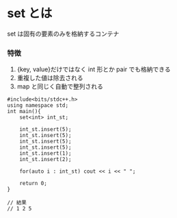 # set とは

set は固有の要素のみを格納するコンテナ

### 特徴

1. {key, value}だけではなく int 形とか pair でも格納できる
2. 重複した値は除去される
3. map と同じく自動で整列される

```
#include<bits/stdc++.h>
using namespace std;
int main(){
	set<int> int_st;

	int_st.insert(5);
	int_st.insert(5);
	int_st.insert(5);
	int_st.insert(5);
	int_st.insert(1);
	int_st.insert(2);

	for(auto i : int_st) cout << i << " ";

	return 0;
}

// 結果
// 1 2 5

```
